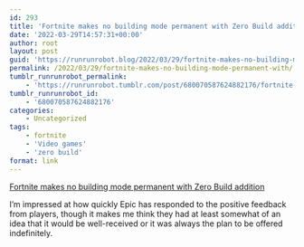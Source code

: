 ```yaml
---
id: 293
title: 'Fortnite makes no building mode permanent with Zero Build addition'
date: '2022-03-29T14:57:31+00:00'
author: root
layout: post
guid: 'https://runrunrobot.blog/2022/03/29/fortnite-makes-no-building-mode-permanent-with/'
permalink: /2022/03/29/fortnite-makes-no-building-mode-permanent-with/
tumblr_runrunrobot_permalink:
    - 'https://runrunrobot.tumblr.com/post/680070587624882176/fortnite-makes-no-building-mode-permanent-with'
tumblr_runrunrobot_id:
    - '680070587624882176'
categories:
    - Uncategorized
tags:
    - fortnite
    - 'Video games'
    - 'zero build'
format: link
---
```


[Fortnite makes no building mode permanent with Zero Build addition](https://www.dexerto.com/fortnite/fortnite-makes-no-building-mode-permanent-with-zero-build-addition-1793803/)

<div class="link_description">I’m impressed at how quickly Epic has responded to the positive feedback from players, though it makes me think they had at least somewhat of an idea that it would be well-received or it was always the plan to be offered indefinitely.

</div>